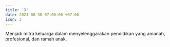 ```yaml
---
title: '3'
date: 2023-08-30 07:06:00 +07:00
icon: 3
---
```


Menjadi mitra keluarga dalam menyelenggarakan pendidikan yang amanah, profesional, dan ramah anak.